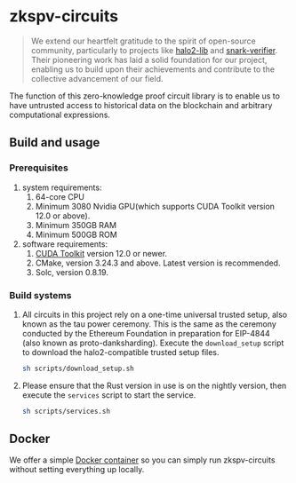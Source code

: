 #  zkspv-circuits

> We extend our heartfelt gratitude to the spirit of open-source community, particularly to projects like [halo2-lib](https://github.com/axiom-crypto/halo2-lib/releases/tag/v0.3.0) and [snark-verifier](https://github.com/axiom-crypto/snark-verifier/tree/v0.1.1). Their pioneering work has laid a solid foundation for our project, enabling us to build upon their achievements and contribute to the collective advancement of our field.

The function of this zero-knowledge proof circuit library is to enable us to have untrusted access to historical data on the blockchain and arbitrary computational expressions.

## Build and usage

### Prerequisites

1. system requirements:
   1. 64-core CPU
   2. Minimum 3080 Nvidia GPU(which supports CUDA Toolkit version 12.0 or above).
   3. Minimum 350GB RAM
   4. Minimum 500GB ROM
2. software requirements:
   1. [CUDA Toolkit](https://developer.nvidia.com/cuda-downloads) version 12.0 or newer.
   2. CMake, version 3.24.3 and above. Latest version is recommended.
   3. Solc, version 0.8.19.

### Build systems

1. All circuits in this project rely on a one-time universal trusted setup, also known as the tau power ceremony. This is the same as the ceremony conducted by the Ethereum Foundation in preparation for EIP-4844 (also known as proto-danksharding). Execute the `download_setup` script to download the halo2-compatible trusted setup files.

   ```bash
   sh scripts/download_setup.sh
   ```



2. Please ensure that the Rust version in use is on the nightly version, then execute the `services` script to start the service.

   ```bash
   sh scripts/services.sh
   ```

## Docker

We offer a simple [Docker container](https://github.com/Orbiter-Finance/zkspv-circuits/blob/dep/docs/deploy.md) so you can simply run zkspv-circuits without setting everything up locally.